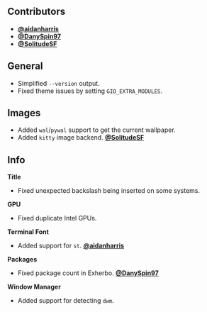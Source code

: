 ## Contributors

- [**@aidanharris**](https://github.com/aidanharris)
- [**@DanySpin97**](https://github.com/DanySpin97)
- [**@SolitudeSF**](https://github.com/SolitudeSF)


## General

- Simplified `--version` output.
- Fixed theme issues by setting `GIO_EXTRA_MODULES`.


## Images

- Added `wal`/`pywal` support to get the current wallpaper.
- Added `kitty` image backend. [**@SolitudeSF**](https://github.com/SolitudeSF)


## Info

**Title**

- Fixed unexpected backslash being inserted on some systems.

**GPU**

- Fixed duplicate Intel GPUs.

**Terminal Font**

- Added support for `st`. [**@aidanharris**](https://github.com/aidanharris)

**Packages**

- Fixed package count in Exherbo. [**@DanySpin97**](https://github.com/DanySpin97)

**Window Manager**

- Added support for detecting `dwm`.
